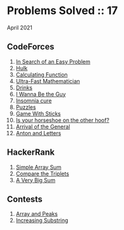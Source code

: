 # Problems Solved :: 17
April 2021

CodeForces
-----------------
1. [In Search of an Easy Problem](https://codeforces.com/problemset/problem/1030/A)
1. [Hulk](https://codeforces.com/problemset/problem/705/A)
1. [Calculating Function](https://codeforces.com/problemset/problem/486/A)
1. [Ultra-Fast Mathematician](https://codeforces.com/problemset/problem/61/A)
1. [Drinks](https://codeforces.com/problemset/problem/200/B)
1. [I Wanna Be the Guy](https://codeforces.com/contest/469/problem/A)
1. [Insomnia cure](https://codeforces.com/problemset/problem/148/A)
1. [Puzzles](https://codeforces.com/problemset/problem/337/A)
1. [Game With Sticks](https://codeforces.com/problemset/problem/451/A)
1. [Is your horseshoe on the other hoof?](https://codeforces.com/problemset/problem/228/A)
1. [Arrival of the General](https://codeforces.com/problemset/problem/144/A)
1. [Anton and Letters](https://codeforces.com/problemset/problem/443/A)

HackerRank
-----------------
1. [Simple Array Sum](https://www.hackerrank.com/challenges/simple-array-sum/problem)
1. [Compare the Triplets](https://www.hackerrank.com/challenges/compare-the-triplets/problem)
1. [A Very Big Sum](https://www.hackerrank.com/challenges/a-very-big-sum/problem)

Contests
-----------------
1. [Array and Peaks](https://codeforces.com/problemset/problem/1513/A)
1. [Increasing Substring](https://codingcompetitions.withgoogle.com/kickstart/round/0000000000435a5b/000000000077a882)
